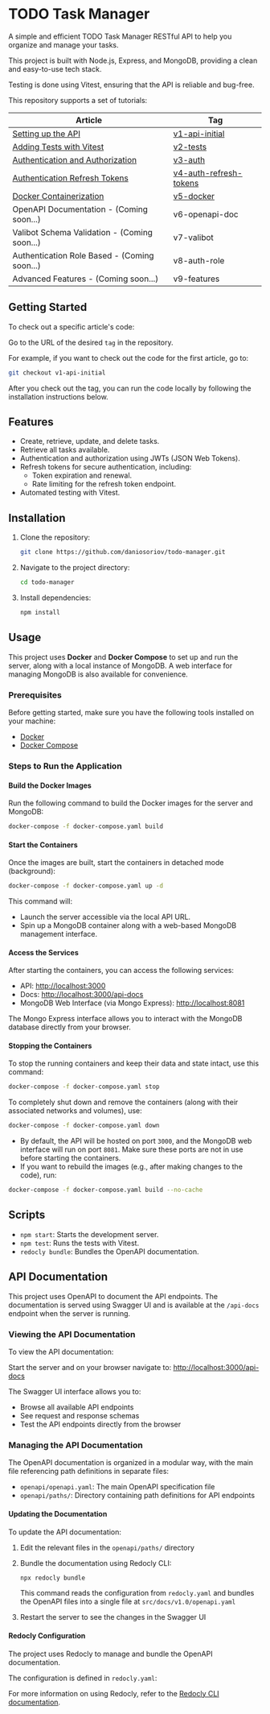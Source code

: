 # TODO Task Manager

A simple and efficient TODO Task Manager RESTful API to help you organize and manage your tasks.

This project is built with Node.js, Express, and MongoDB, providing a clean and easy-to-use tech stack.

Testing is done using Vitest, ensuring that the API is reliable and bug-free.

This repository supports a set of tutorials:

| Article                                                                                                                      | Tag                                                                                                       |
|------------------------------------------------------------------------------------------------------------------------------|-----------------------------------------------------------------------------------------------------------|
| [Setting up the API](https://danioshi.substack.com/p/build-your-first-restful-api-with?r=i9w8u)                              | [v1-api-initial](https://github.com/daniosoriov/todo-manager/releases/tag/v1-api-initial)                 |
| [Adding Tests with Vitest](https://danioshi.substack.com/p/how-to-test-your-nodejs-restful-api)                              | [v2-tests](https://github.com/daniosoriov/todo-manager/releases/tag/v2-tests)                             |
| [Authentication and Authorization](https://danioshi.substack.com/p/securing-your-nodejs-api-with-jwt)                        | [v3-auth](https://github.com/daniosoriov/todo-manager/releases/tag/v3-auth)                               |                                                                                   |
| [Authentication Refresh Tokens](https://danioshi.substack.com/p/enhancing-your-nodejs-restful-api)                           | [v4-auth-refresh-tokens](https://github.com/daniosoriov/todo-manager/releases/tag/v4-auth-refresh-tokens) |
| [Docker Containerization](https://open.substack.com/pub/danioshi/p/dockerize-node-app-mongo-db-docker-compose-mongo-express) | [v5-docker](https://github.com/daniosoriov/todo-manager/releases/tag/v5-docker)                           |
| OpenAPI Documentation - (Coming soon...)                                                                                     | v6-openapi-doc                                                                                            |
| Valibot Schema Validation - (Coming soon...)                                                                                 | v7-valibot                                                                                                |
| Authentication Role Based - (Coming soon...)                                                                                 | v8-auth-role                                                                                              |
| Advanced Features - (Coming soon...)                                                                                         | v9-features                                                                                               |

## Getting Started

To check out a specific article's code:

Go to the URL of the desired `tag` in the repository.

For example, if you want to check out the code for the first article, go to:

```bash
git checkout v1-api-initial
```

After you check out the tag, you can run the code locally by following the installation instructions below.

## Features

- Create, retrieve, update, and delete tasks.
- Retrieve all tasks available.
- Authentication and authorization using JWTs (JSON Web Tokens).
- Refresh tokens for secure authentication, including:
    - Token expiration and renewal.
    - Rate limiting for the refresh token endpoint.
- Automated testing with Vitest.

## Installation

1. Clone the repository:
   ```bash
   git clone https://github.com/daniosoriov/todo-manager.git
   ```
2. Navigate to the project directory:
   ```bash
   cd todo-manager
   ```
3. Install dependencies:
   ```bash
   npm install
   ```

## Usage

This project uses **Docker** and **Docker Compose** to set up and run the server, along with a local instance of
MongoDB. A web interface for managing MongoDB is also available for convenience.

### Prerequisites

Before getting started, make sure you have the following tools installed on your machine:

- [Docker](https://docs.docker.com/get-docker/)
- [Docker Compose](https://docs.docker.com/compose/install/)

### Steps to Run the Application

#### Build the Docker Images

Run the following command to build the Docker images for the server and MongoDB:

```bash
docker-compose -f docker-compose.yaml build
```

#### Start the Containers

Once the images are built, start the containers in detached mode (background):

```bash
docker-compose -f docker-compose.yaml up -d
```

This command will:

- Launch the server accessible via the local API URL.
- Spin up a MongoDB container along with a web-based MongoDB management interface.

#### Access the Services

After starting the containers, you can access the following services:

- API: [http://localhost:3000](http://localhost:3000)
- Docs: [http://localhost:3000/api-docs](http://localhost:3000/api-docs)
- MongoDB Web Interface (via Mongo Express): [http://localhost:8081](http://localhost:8081)

The Mongo Express interface allows you to interact with the MongoDB database directly from your browser.

#### Stopping the Containers

To stop the running containers and keep their data and state intact, use this command:

```bash
docker-compose -f docker-compose.yaml stop
```

To completely shut down and remove the containers (along with their associated networks and volumes), use:

```bash
docker-compose -f docker-compose.yaml down
```

- By default, the API will be hosted on port `3000`, and the MongoDB web interface will run on port `8081`. Make sure
  these ports are not in use before starting the containers.
- If you want to rebuild the images (e.g., after making changes to the code), run:

```bash
docker-compose -f docker-compose.yaml build --no-cache
```

## Scripts

- `npm start`: Starts the development server.
- `npm test`: Runs the tests with Vitest.
- `redocly bundle`: Bundles the OpenAPI documentation.

## API Documentation

This project uses OpenAPI to document the API endpoints.
The documentation is served using Swagger UI and is available at the `/api-docs` endpoint when the server is running.

### Viewing the API Documentation

To view the API documentation:

Start the server and on your browser navigate to:
[http://localhost:3000/api-docs](http://localhost:3000/api-docs)

The Swagger UI interface allows you to:

- Browse all available API endpoints
- See request and response schemas
- Test the API endpoints directly from the browser

### Managing the API Documentation

The OpenAPI documentation is organized in a modular way, with the main file referencing path definitions in separate
files:

- `openapi/openapi.yaml`: The main OpenAPI specification file
- `openapi/paths/`: Directory containing path definitions for API endpoints

#### Updating the Documentation

To update the API documentation:

1. Edit the relevant files in the `openapi/paths/` directory
2. Bundle the documentation using Redocly CLI:
   ```bash
   npx redocly bundle
   ```
   This command reads the configuration from `redocly.yaml` and bundles the OpenAPI files into a single file at
   `src/docs/v1.0/openapi.yaml`

3. Restart the server to see the changes in the Swagger UI

#### Redocly Configuration

The project uses Redocly to manage and bundle the OpenAPI documentation.

The configuration is defined in `redocly.yaml`:

For more information on using Redocly, refer to the [Redocly CLI documentation](https://redocly.com/docs/cli/).
